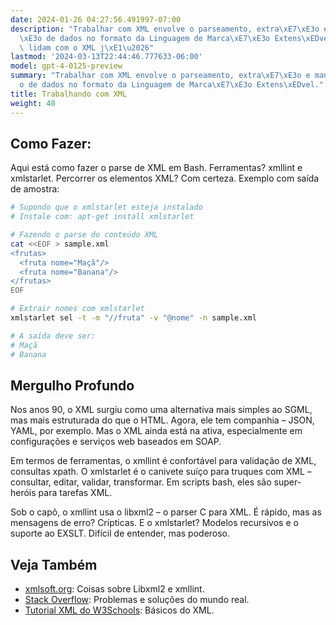 ```yaml
---
date: 2024-01-26 04:27:56.491997-07:00
description: "Trabalhar com XML envolve o parseamento, extra\xE7\xE3o e manipula\xE7\
  \xE3o de dados no formato da Linguagem de Marca\xE7\xE3o Extens\xEDvel. Programadores\
  \ lidam com o XML j\xE1\u2026"
lastmod: '2024-03-13T22:44:46.777633-06:00'
model: gpt-4-0125-preview
summary: "Trabalhar com XML envolve o parseamento, extra\xE7\xE3o e manipula\xE7\xE3\
  o de dados no formato da Linguagem de Marca\xE7\xE3o Extens\xEDvel."
title: Trabalhando com XML
weight: 40
---
```


## Como Fazer:
Aqui está como fazer o parse de XML em Bash. Ferramentas? xmllint e xmlstarlet. Percorrer os elementos XML? Com certeza. Exemplo com saída de amostra:

```bash
# Supondo que o xmlstarlet esteja instalado
# Instale com: apt-get install xmlstarlet

# Fazendo o parse do conteúdo XML
cat <<EOF > sample.xml
<frutas>
  <fruta nome="Maçã"/>
  <fruta nome="Banana"/>
</frutas>
EOF

# Extrair nomes com xmlstarlet
xmlstarlet sel -t -m "//fruta" -v "@nome" -n sample.xml

# A saída deve ser:
# Maçã
# Banana
```

## Mergulho Profundo
Nos anos 90, o XML surgiu como uma alternativa mais simples ao SGML, mas mais estruturada do que o HTML. Agora, ele tem companhia – JSON, YAML, por exemplo. Mas o XML ainda está na ativa, especialmente em configurações e serviços web baseados em SOAP.

Em termos de ferramentas, o xmllint é confortável para validação de XML, consultas xpath. O xmlstarlet é o canivete suíço para truques com XML – consultar, editar, validar, transformar. Em scripts bash, eles são super-heróis para tarefas XML.

Sob o capô, o xmllint usa o libxml2 – o parser C para XML. É rápido, mas as mensagens de erro? Crípticas. E o xmlstarlet? Modelos recursivos e o suporte ao EXSLT. Difícil de entender, mas poderoso.

## Veja Também
- [xmlsoft.org](http://xmlsoft.org/): Coisas sobre Libxml2 e xmllint.
- [Stack Overflow](https://stackoverflow.com/questions/tagged/xml+bash): Problemas e soluções do mundo real.
- [Tutorial XML do W3Schools](https://www.w3schools.com/xml/): Básicos do XML.
